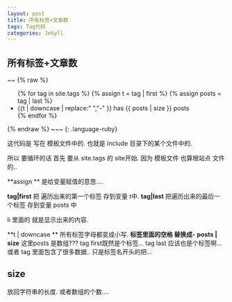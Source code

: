 ```yaml
---
layout: post
title: 所有标签+文章数
tags: Tag代码
categories: Jekyll
---
```


## 所有标签+文章数
~~
 {% raw %}
<ul class="tags">
{% for tag in site.tags %}
  {% assign t = tag | first %}
  {% assign posts = tag | last %}
  <li>{{t | downcase | replace:" ","-" }} has {{ posts | size }} posts</li>
{% endfor %}
</ul>    
{% endraw %}
~~~
{: .language-ruby}



这代码是 写在 模板文件中的.
也就是 include 目录下的某个文件中的.


所以 要循环的话 首先 要从 site.tags 的 site开始.
因为 模板文件 也算根站点 文件的..


**assign **
是给变量赋值的意思....

**tag|first**  把 遍历出来的第一个标签 存到变量 t中.
**tag|last**  把遍历出来的最后一个标签 存到变量 posts 中

li 里面的 就是显示出来的内容.

**t | downcase **  所有标签字母都变成小写. 
**标签里面的空格 替换成-**
**posts | size**
这里posts 是数组???  tag first既然是个标签...
tag last 应该也是个标签啊...
或者 tag 里面包含了很多数据.. 只是标签名开头的把...


## size
放回字符串的长度.  或者数组的个数....

